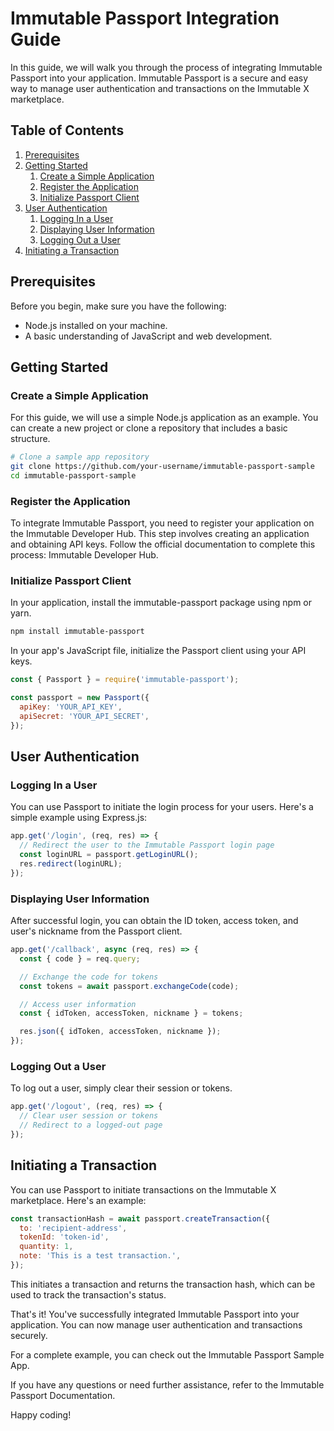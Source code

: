 # Immutable Passport Integration Guide

In this guide, we will walk you through the process of integrating Immutable Passport into your application. Immutable Passport is a secure and easy way to manage user authentication and transactions on the Immutable X marketplace. 

## Table of Contents

1. [Prerequisites](#prerequisites)
2. [Getting Started](#getting-started)
   1. [Create a Simple Application](#create-a-simple-application)
   2. [Register the Application](#register-the-application)
   3. [Initialize Passport Client](#initialize-passport-client)
3. [User Authentication](#user-authentication)
   1. [Logging In a User](#logging-in-a-user)
   2. [Displaying User Information](#displaying-user-information)
   3. [Logging Out a User](#logging-out-a-user)
4. [Initiating a Transaction](#initiating-a-transaction)

## Prerequisites

Before you begin, make sure you have the following:

- Node.js installed on your machine.
- A basic understanding of JavaScript and web development.

## Getting Started

### Create a Simple Application

For this guide, we will use a simple Node.js application as an example. You can create a new project or clone a repository that includes a basic structure.

```bash
# Clone a sample app repository
git clone https://github.com/your-username/immutable-passport-sample
cd immutable-passport-sample
```

### Register the Application
To integrate Immutable Passport, you need to register your application on the Immutable Developer Hub. This step involves creating an application and obtaining API keys. Follow the official documentation to complete this process: Immutable Developer Hub.

### Initialize Passport Client
In your application, install the immutable-passport package using npm or yarn.

```bash
npm install immutable-passport
```

In your app's JavaScript file, initialize the Passport client using your API keys.

```javascript
const { Passport } = require('immutable-passport');

const passport = new Passport({
  apiKey: 'YOUR_API_KEY',
  apiSecret: 'YOUR_API_SECRET',
});
```

## User Authentication
### Logging In a User
You can use Passport to initiate the login process for your users. Here's a simple example using Express.js:

```javascript
app.get('/login', (req, res) => {
  // Redirect the user to the Immutable Passport login page
  const loginURL = passport.getLoginURL();
  res.redirect(loginURL);
});
```

### Displaying User Information
After successful login, you can obtain the ID token, access token, and user's nickname from the Passport client.

```javascript
app.get('/callback', async (req, res) => {
  const { code } = req.query;

  // Exchange the code for tokens
  const tokens = await passport.exchangeCode(code);

  // Access user information
  const { idToken, accessToken, nickname } = tokens;

  res.json({ idToken, accessToken, nickname });
});
```

### Logging Out a User
To log out a user, simply clear their session or tokens.

```javascript
app.get('/logout', (req, res) => {
  // Clear user session or tokens
  // Redirect to a logged-out page
});
```

## Initiating a Transaction
You can use Passport to initiate transactions on the Immutable X marketplace. Here's an example:

```javascript
const transactionHash = await passport.createTransaction({
  to: 'recipient-address',
  tokenId: 'token-id',
  quantity: 1,
  note: 'This is a test transaction.',
});
```

This initiates a transaction and returns the transaction hash, which can be used to track the transaction's status.

That's it! You've successfully integrated Immutable Passport into your application. You can now manage user authentication and transactions securely.

For a complete example, you can check out the Immutable Passport Sample App.

If you have any questions or need further assistance, refer to the Immutable Passport Documentation.

Happy coding!
